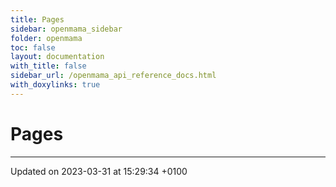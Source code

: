 ```yaml
---
title: Pages
sidebar: openmama_sidebar
folder: openmama
toc: false
layout: documentation
with_title: false
sidebar_url: /openmama_api_reference_docs.html
with_doxylinks: true
---
```


# Pages







-------------------------------

Updated on 2023-03-31 at 15:29:34 +0100
